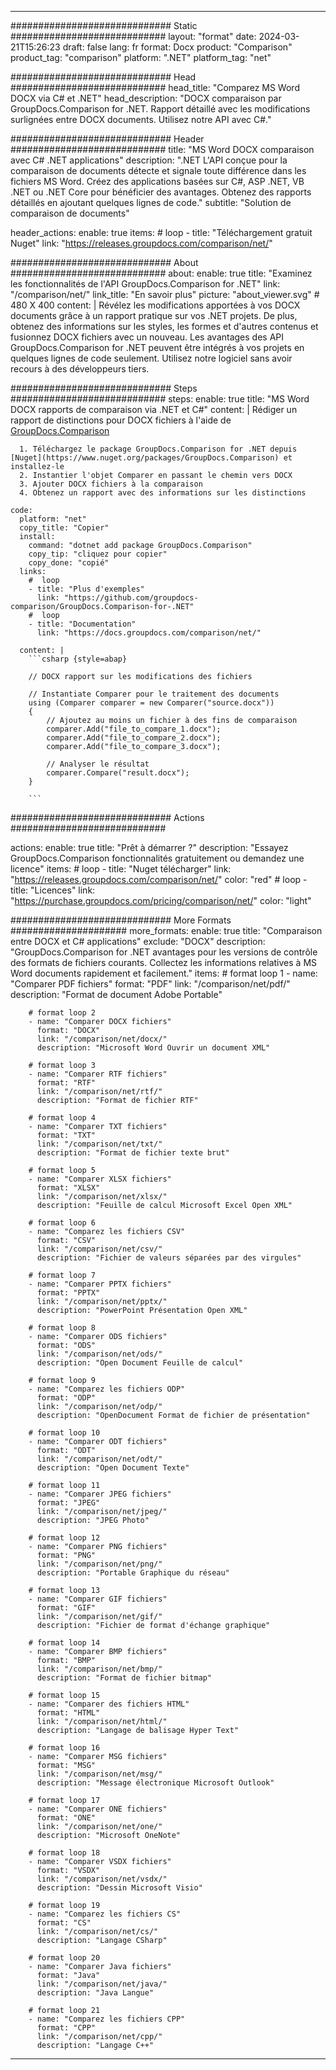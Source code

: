 
---
############################# Static ############################
layout: "format"
date:  2024-03-21T15:26:23
draft: false
lang: fr
format: Docx
product: "Comparison"
product_tag: "comparison"
platform: ".NET"
platform_tag: "net"

############################# Head ############################
head_title: "Comparez MS Word DOCX via C# et .NET"
head_description: "DOCX comparaison par GroupDocs.Comparison for .NET. Rapport détaillé avec les modifications surlignées entre DOCX documents. Utilisez notre API avec C#."

############################# Header ############################
title: "MS Word DOCX comparaison avec C# .NET applications" 
description: ".NET L'API conçue pour la comparaison de documents détecte et signale toute différence dans les fichiers MS Word. Créez des applications basées sur C#, ASP .NET, VB .NET ou .NET Core pour bénéficier des avantages. Obtenez des rapports détaillés en ajoutant quelques lignes de code."
subtitle: "Solution de comparaison de documents" 

header_actions:
  enable: true
  items:
    #  loop
    - title: "Téléchargement gratuit Nuget"
      link: "https://releases.groupdocs.com/comparison/net/"
      
############################# About ############################
about:
    enable: true
    title: "Examinez les fonctionnalités de l'API GroupDocs.Comparison for .NET"
    link: "/comparison/net/"
    link_title: "En savoir plus"
    picture: "about_viewer.svg" # 480 X 400
    content: |
       Révélez les modifications apportées à vos DOCX documents grâce à un rapport pratique sur vos .NET projets. De plus, obtenez des informations sur les styles, les formes et d'autres contenus et fusionnez DOCX fichiers avec un nouveau. Les avantages des API GroupDocs.Comparison for .NET peuvent être intégrés à vos projets en quelques lignes de code seulement. Utilisez notre logiciel sans avoir recours à des développeurs tiers.

############################# Steps ############################
steps:
    enable: true
    title: "MS Word DOCX rapports de comparaison via .NET et C#"
    content: |
      Rédiger un rapport de distinctions pour DOCX fichiers à l'aide de [GroupDocs.Comparison](https://products.groupdocs.com/comparison/net/)
      
      1. Téléchargez le package GroupDocs.Comparison for .NET depuis [Nuget](https://www.nuget.org/packages/GroupDocs.Comparison) et installez-le
      2. Instantier l'objet Comparer en passant le chemin vers DOCX
      3. Ajouter DOCX fichiers à la comparaison
      4. Obtenez un rapport avec des informations sur les distinctions
   
    code:
      platform: "net"
      copy_title: "Copier"
      install:
        command: "dotnet add package GroupDocs.Comparison"
        copy_tip: "cliquez pour copier"
        copy_done: "copié"
      links:
        #  loop
        - title: "Plus d'exemples"
          link: "https://github.com/groupdocs-comparison/GroupDocs.Comparison-for-.NET"
        #  loop
        - title: "Documentation"
          link: "https://docs.groupdocs.com/comparison/net/"
          
      content: |
        ```csharp {style=abap}

        // DOCX rapport sur les modifications des fichiers

        // Instantiate Comparer pour le traitement des documents
        using (Comparer comparer = new Comparer("source.docx"))
        {
            // Ajoutez au moins un fichier à des fins de comparaison
        	comparer.Add("file_to_compare_1.docx");
            comparer.Add("file_to_compare_2.docx");
            comparer.Add("file_to_compare_3.docx");

            // Analyser le résultat
            comparer.Compare("result.docx"); 
        }
        
        ```            

############################# Actions ############################

actions:
  enable: true
  title: "Prêt à démarrer ?"
  description: "Essayez GroupDocs.Comparison fonctionnalités gratuitement ou demandez une licence"
  items:
    #  loop
    - title: "Nuget télécharger"
      link: "https://releases.groupdocs.com/comparison/net/"
      color: "red"
        #  loop
    - title: "Licences"
      link: "https://purchase.groupdocs.com/pricing/comparison/net/"
      color: "light"


############################# More Formats #####################
more_formats:
    enable: true
    title: "Comparaison entre DOCX et C# applications"
    exclude: "DOCX"
    description: "GroupDocs.Comparison for .NET avantages pour les versions de contrôle des formats de fichiers courants. Collectez les informations relatives à MS Word documents rapidement et facilement."
    items: 
        # format loop 1
        - name: "Comparer PDF fichiers"
          format: "PDF"
          link: "/comparison/net/pdf/"
          description: "Format de document Adobe Portable"

        # format loop 2
        - name: "Comparer DOCX fichiers"
          format: "DOCX"
          link: "/comparison/net/docx/"
          description: "Microsoft Word Ouvrir un document XML"

        # format loop 3
        - name: "Comparer RTF fichiers"
          format: "RTF"
          link: "/comparison/net/rtf/"
          description: "Format de fichier RTF"

        # format loop 4
        - name: "Comparer TXT fichiers"
          format: "TXT"
          link: "/comparison/net/txt/"
          description: "Format de fichier texte brut"

        # format loop 5
        - name: "Comparer XLSX fichiers"
          format: "XLSX"
          link: "/comparison/net/xlsx/"
          description: "Feuille de calcul Microsoft Excel Open XML"

        # format loop 6
        - name: "Comparez les fichiers CSV"
          format: "CSV"
          link: "/comparison/net/csv/"
          description: "Fichier de valeurs séparées par des virgules"

        # format loop 7
        - name: "Comparer PPTX fichiers"
          format: "PPTX"
          link: "/comparison/net/pptx/"
          description: "PowerPoint Présentation Open XML"

        # format loop 8
        - name: "Comparer ODS fichiers"
          format: "ODS"
          link: "/comparison/net/ods/"
          description: "Open Document Feuille de calcul"

        # format loop 9
        - name: "Comparez les fichiers ODP"
          format: "ODP"
          link: "/comparison/net/odp/"
          description: "OpenDocument Format de fichier de présentation"

        # format loop 10
        - name: "Comparer ODT fichiers"
          format: "ODT"
          link: "/comparison/net/odt/"
          description: "Open Document Texte"

        # format loop 11
        - name: "Comparer JPEG fichiers"
          format: "JPEG"
          link: "/comparison/net/jpeg/"
          description: "JPEG Photo"

        # format loop 12
        - name: "Comparer PNG fichiers"
          format: "PNG"
          link: "/comparison/net/png/"
          description: "Portable Graphique du réseau"

        # format loop 13
        - name: "Comparer GIF fichiers"
          format: "GIF"
          link: "/comparison/net/gif/"
          description: "Fichier de format d'échange graphique"

        # format loop 14
        - name: "Comparer BMP fichiers"
          format: "BMP"
          link: "/comparison/net/bmp/"
          description: "Format de fichier bitmap"

        # format loop 15
        - name: "Comparer des fichiers HTML"
          format: "HTML"
          link: "/comparison/net/html/"
          description: "Langage de balisage Hyper Text"

        # format loop 16
        - name: "Comparer MSG fichiers"
          format: "MSG"
          link: "/comparison/net/msg/"
          description: "Message électronique Microsoft Outlook"

        # format loop 17
        - name: "Comparer ONE fichiers"
          format: "ONE"
          link: "/comparison/net/one/"
          description: "Microsoft OneNote"

        # format loop 18
        - name: "Comparer VSDX fichiers"
          format: "VSDX"
          link: "/comparison/net/vsdx/"
          description: "Dessin Microsoft Visio"

        # format loop 19
        - name: "Comparez les fichiers CS"
          format: "CS"
          link: "/comparison/net/cs/"
          description: "Langage CSharp"

        # format loop 20
        - name: "Comparer Java fichiers"
          format: "Java"
          link: "/comparison/net/java/"
          description: "Java Langue"
          
        # format loop 21
        - name: "Comparez les fichiers CPP"
          format: "CPP"
          link: "/comparison/net/cpp/"
          description: "Langage C++"
---
